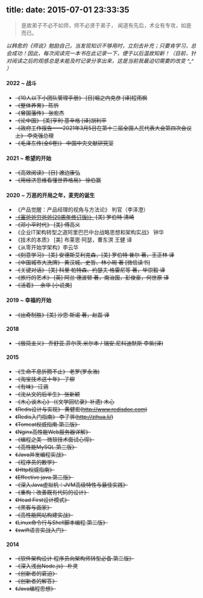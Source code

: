 title: 
date: 2015-07-01 23:33:35
---
> 是故弟子不必不如师，师不必贤于弟子，
> 闻道有先后，术业有专攻，如是而已。 

*以韩愈的《师说》勉励自己，当发现知识不够用时，立刻去补充；只要肯学习，总会成功！因此，每次阅读完一本书在此记录一下，便于以后温故知新！（目前，针对阅读之后的观感总是未能及时记录分享出来，这是当前我最迫切需要的改变  ^_^ ）*

#### 2022 ~ 战斗
* ~~《10人以下小团队管理手册》 [日]堀之内克彦 [译]程雨枫~~
* ~~《整体养育》 陈忻~~
* ~~《曾国藩传》 张宏杰~~
* ~~《论中国》 [美]亨利·基辛格 [译]胡利平~~
* ~~《政府工作报告——2021年3月5日在第十三届全国人民代表大会第四次会议上》 李克强总理~~
* ~~《毛泽东传(全6卷)》 中国中央文献研究室~~

#### 2021 ~ 希望的开始
* ~~《高效阅读》 [日] 渡边康弘~~
* ~~《用经济思维看懂世界格局》 徐伯赢~~

#### 2020 ~ 万恶的开局之年，麦兜的诞生
* 《产品觉醒：产品经理的视角与方法论》 判官（李泽澄）
* ~~[《富爸爸穷爸爸(20周年修订版)》](https://effine.cn/2022/05/12/RichDadPoorDad) [美] 罗伯特·清崎~~
* ~~《邓小平时代》 [美] 傅高义~~
* 《企业IT架构转型之道阿里巴巴中台战略思想和架构实战》 钟华
* 《技术的本质》 [美] 布莱恩·阿瑟，曹东溟 王健 译
* 《从零开始学架构》李云华
* ~~《刻意学习》 [美] 安德斯艾利克森，[美] 罗伯特·普尔 著，王正林 译~~
* ~~《中国城市大洗牌》 黄汉城、史哲、林小琬 著 [微信读书]~~
* ~~《关键对话》 [美] 科里·帕特森、约瑟夫·格雷尼等 著，毕崇毅 译~~
* ~~《旅行的艺术》 [英] 阿兰·德波顿 著，南治国，彭俊豪，何世原 译~~
* ~~《活着》- 余华 [小说类]~~


#### 2019 ~ 幸福的开始
* ~~《出奇制胜》[美] 沙恩·斯诺 著，赵磊 译~~

#### 2018
* ~~《极简主义》 乔舒亚.菲尔茨.米尔本 / 瑞安.尼科迪默斯    李紫(译)~~
    
#### 2015
* ~~《生命不息折腾不止》 老罗(罗永浩)~~
* ~~《淘宝技术这十年》 子柳~~
* ~~《有味》 汪涵~~
* ~~《沈从文的后半生》 张新颖~~
* ~~《木心谈木心》 (《文学回忆录》补遗)  木心~~
* ~~《Redis设计与实现》 黄健宏(http://www.redisdoc.com)~~
* ~~《Redis入门指南》 李子骅(http://zihua.li/)~~
* ~~《Tomcat权威指南.第二版》~~
* ~~《Nginx高性能Web服务器详解》~~
* ~~《编程之美 - 微软技术面试心得》~~
* ~~《高性能MySQL.第三版》~~
* ~~《Java并发编程实战》~~
* ~~《程序员的数学》~~
* ~~《Http权威指南》~~
* ~~《Effective java.第二版》~~
* ~~《深入Java虚拟机：JVM高级特性与最佳实践》~~
* ~~《重构：改善既有代码的设计》~~
* ~~《Head First设计模式》~~
* ~~《黑客与画家》~~
* ~~《高性能网站构建实战》~~
* ~~《Linux命令行与Shell脚本编程.第二版》~~
* ~~《swift语言实战入门》~~
   
#### 2014
* ~~《软件架构设计 程序员向架构师转型必备.第二版》~~
* ~~《深入浅出Node.js》 朴灵~~
* ~~《创新者的窘迫》~~
* ~~《创新者的解答》~~
* ~~《Java编程思想》~~